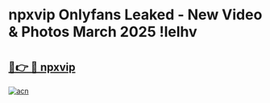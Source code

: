 # npxvip Onlyfans Leaked - New Video & Photos March 2025 !lelhv

# <h2><a href="https://tthhgh.iuczelnia.edu.pl?title=npxvip&ref=lelhv">🔗👉 🔴 npxvip</a></h2>

[![acn](https://github.com/user-attachments/assets/0f9c940e-d8b0-45ae-aac7-cd30a18b3e1c)](https://tthhgh.iuczelnia.edu.pl?title=npxvip&ref=lelhv)

